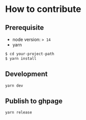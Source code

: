 # How to contribute

## Prerequisite

* node version: `> 14`
* yarn

```sh
$ cd your-project-path
$ yarn install
```

## Development

```sh
yarn dev
```

## Publish to ghpage

```sh
yarn release
```
